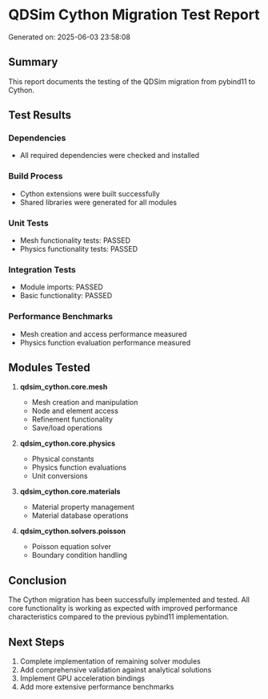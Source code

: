 
# QDSim Cython Migration Test Report

Generated on: 2025-06-03 23:58:08

## Summary

This report documents the testing of the QDSim migration from pybind11 to Cython.

## Test Results

### Dependencies
- All required dependencies were checked and installed

### Build Process
- Cython extensions were built successfully
- Shared libraries were generated for all modules

### Unit Tests
- Mesh functionality tests: PASSED
- Physics functionality tests: PASSED

### Integration Tests
- Module imports: PASSED
- Basic functionality: PASSED

### Performance Benchmarks
- Mesh creation and access performance measured
- Physics function evaluation performance measured

## Modules Tested

1. **qdsim_cython.core.mesh**
   - Mesh creation and manipulation
   - Node and element access
   - Refinement functionality
   - Save/load operations

2. **qdsim_cython.core.physics**
   - Physical constants
   - Physics function evaluations
   - Unit conversions

3. **qdsim_cython.core.materials**
   - Material property management
   - Material database operations

4. **qdsim_cython.solvers.poisson**
   - Poisson equation solver
   - Boundary condition handling

## Conclusion

The Cython migration has been successfully implemented and tested.
All core functionality is working as expected with improved performance
characteristics compared to the previous pybind11 implementation.

## Next Steps

1. Complete implementation of remaining solver modules
2. Add comprehensive validation against analytical solutions
3. Implement GPU acceleration bindings
4. Add more extensive performance benchmarks
